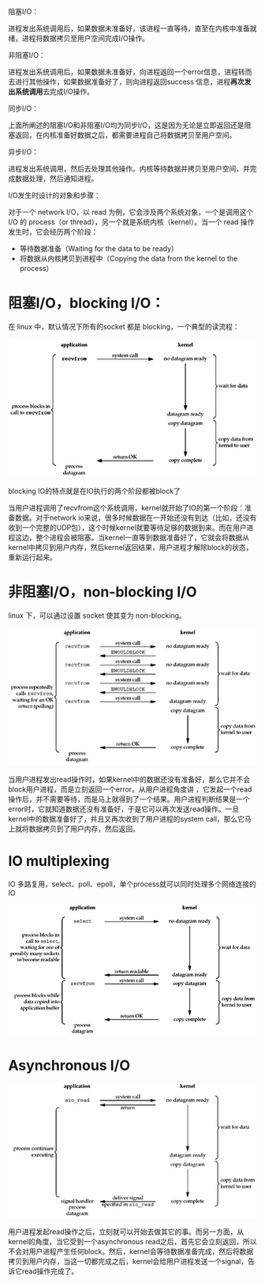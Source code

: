 阻塞I/O：

进程发出系统调用后，如果数据未准备好，该进程一直等待，直至在内核中准备就绪，进程将数据拷贝至用户空间完成I/O操作。

非阻塞I/O：

进程发出系统调用后，如果数据未准备好，向进程返回一个error信息，进程转而去进行其他操作，如果数据准备好了，则向进程返回success 信息，进程**再次发出系统调用**去完成I/O操作。

同步I/O：

上面所阐述的阻塞I/O和非阻塞I/O均为同步I/O，这是因为无论是立即返回还是阻塞返回，在内核准备好数据之后，都需要进程自己将数据拷贝至用户空间。

异步I/O：

进程发出系统调用，然后去处理其他操作。内核等待数据并拷贝至用户空间，并完成数据处理，然后通知进程。



I/O发生时设计的对象和步骤：

对于一个 network I/O，以 read 为例，它会涉及两个系统对象，一个是调用这个 I/O 的 process（or thread），另一个就是系统内核（kernel）。当一个 read 操作发生时，它会经历两个阶段：

+ 等待数据准备（Waiting for the data to be ready）
+ 将数据从内核拷贝到进程中（Copying the data from the kernel to the process）

# 阻塞I/O，blocking I/O：

在 linux 中，默认情况下所有的socket 都是 blocking，一个典型的读流程：

![image-20210610092617076](20210609%E9%98%BB%E5%A1%9E-%E9%9D%9E%E9%98%BB%E5%A1%9E-%E5%90%8C%E6%AD%A5-%E5%BC%82%E6%AD%A5.assets/image-20210610092617076-1623288379845.png)

blocking IO的特点就是在IO执行的两个阶段都被block了

当用户进程调用了recvfrom这个系统调用，kernel就开始了IO的第一个阶段：准备数据。对于network io来说，很多时候数据在一开始还没有到达（比如，还没有收到一个完整的UDP包），这个时候kernel就要等待足够的数据到来。而在用户进程这边，整个进程会被阻塞。当kernel一直等到数据准备好了，它就会将数据从kernel中拷贝到用户内存，然后kernel返回结果，用户进程才解除block的状态，重新运行起来。

# 非阻塞I/O，non-blocking I/O

linux 下，可以通过设置 socket 使其变为 non-blocking。

![image-20210610093144201](20210609%E9%98%BB%E5%A1%9E-%E9%9D%9E%E9%98%BB%E5%A1%9E-%E5%90%8C%E6%AD%A5-%E5%BC%82%E6%AD%A5.assets/image-20210610093144201-1623288706381.png)

当用户进程发出read操作时，如果kernel中的数据还没有准备好，那么它并不会block用户进程，而是立刻返回一个error。从用户进程角度讲 ，它发起一个read操作后，并不需要等待，而是马上就得到了一个结果。用户进程判断结果是一个error时，它就知道数据还没有准备好，于是它可以再次发送read操作。一旦kernel中的数据准备好了，并且又再次收到了用户进程的system call，那么它马上就将数据拷贝到了用户内存，然后返回。

# IO multiplexing

IO 多路复用，select、poll、epoll，单个process就可以同时处理多个网络连接的IO

![image-20210610094249255](20210609%E9%98%BB%E5%A1%9E-%E9%9D%9E%E9%98%BB%E5%A1%9E-%E5%90%8C%E6%AD%A5-%E5%BC%82%E6%AD%A5.assets/image-20210610094249255-1623289371987.png)

# Asynchronous I/O

![image-20210610094508688](20210609%E9%98%BB%E5%A1%9E-%E9%9D%9E%E9%98%BB%E5%A1%9E-%E5%90%8C%E6%AD%A5-%E5%BC%82%E6%AD%A5.assets/image-20210610094508688-1623289510958.png)

用户进程发起read操作之后，立刻就可以开始去做其它的事。而另一方面，从kernel的角度，当它受到一个asynchronous read之后，首先它会立刻返回，所以不会对用户进程产生任何block。然后，kernel会等待数据准备完成，然后将数据拷贝到用户内存，当这一切都完成之后，kernel会给用户进程发送一个signal，告诉它read操作完成了。



